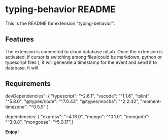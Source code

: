 # typing-behavior README

This is the README for extension "typing-behavior". 

## Features
The extension is connected to cloud database mLab. Once the extension is activated, if cursor is switching among files(could be markdown, python or typescript files ), it will generate a timestamp for the event and send it to database.
It will 

## Requirements
devDependencies": {
    "typescript": "^2.6.1",
    "vscode": "^1.1.6",
    "tslint": "^5.8.0",
    "@types/node": "^7.0.43",
    "@types/mocha": "^2.2.42",
    "moment-timezone": "^0.5.5"
  }
  
dependencies: {
    "express": "~4.16.0",
    "mongo": "^0.1.0",
    "mongodb": "^3.0.8", 
    "mongoose": "^5.0.17",}

**Enjoy!**

